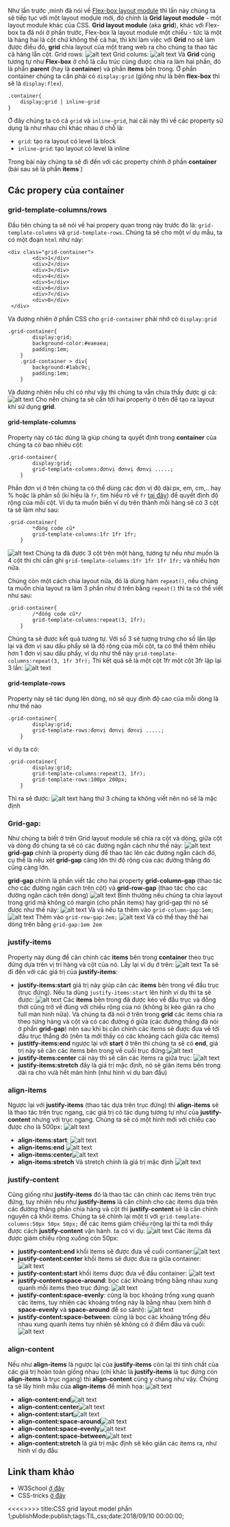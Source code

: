Như lần trước ,mình đã nói về [Flex-box layout module](https://kipalog.com/posts/CSS-Flex-box--Parent--Phan-1) thì lần này chúng ta sẽ tiếp tục với một layout module mới, đó chính là **Grid layout module** - một layout module khác của CSS. **Grid layout module** (aka **grid**), khác với Flex-box ta đã nói ở phần trước, Flex-box là layout module một chiều - tức là một là hàng hai là cột chứ không thể cả hai, thì khi làm việc với **Grid** nó sẽ làm được điều đó, **grid** chia layout của một trang web ra cho chúng ta thao tác cả hàng lẫn cột.
Grid rows:
![alt text](https://s3-ap-southeast-1.amazonaws.com/kipalog.com/zveqtq2tmj_image.png)
Grid colums:
![alt text](https://s3-ap-southeast-1.amazonaws.com/kipalog.com/e5qcnenyqx_image.png)
Và **Grid**  cũng tương tự như **Flex-box** ở chỗ là cấu trúc cũng được chia ra làm hai phần, đó là phần **parent** (hay là **container**)  và phần **items** bên trong. Ở phần container chúng ta cần phải có `display:grid` (giống như là bên **flex-box** thì sẽ là `display:flex`).
```
.container{
	display;grid | inline-grid
}
```
Ở đây chúng ta có cả `grid` và `inline-grid`, hai cái này thì về các property sử dụng là như nhau chỉ khác nhau ở chỗ là:
* `grid`: tạo ra layout có level là block
* `inline-grid`: tạo layout có level là inline

Trong bài này chúng ta sẽ đi đến với các property chính ở phần **container** (bài sau sẽ là phần **items** )
## Các propery của container
### grid-template-columns/rows
Đầu tiên chúng ta sẽ nói về hai propery quan trong này trước đó là: `grid-template-columns` và `grid-template-rows`. Chúng ta sẽ cho một ví dụ mẫu, ta có một đoạn `html` như này:
```
<div class="grid-container">
        <div>1</div>
        <div>2</div>
        <div>3</div>
        <div>4</div>
        <div>5</div>
        <div>6</div>
        <div>7</div>
        <div>8</div>
 </div>
```
Và đương nhiên ở phần CSS cho `grid-container` phải nhớ có `display:grid`
```
.grid-container{
        display:grid;
        background-color:#eaeaea;
        padding:1em;
    }
    .grid-container > div{
        background:#1abc9c;
        padding:1em;
    }
```
Và đương nhiên nếu chỉ có như vậy thì chúng ta vẫn chưa thấy được gì cả:
![alt text](https://s3-ap-southeast-1.amazonaws.com/kipalog.com/gsqm8kgil4_image.png)
Cho nên chúng ta sẽ cần tới hai property ở trên để tạo ra layout khi sử dụng **grid**.
#### grid-template-columns
Property này có tác dùng là giúp chúng ta quyết định trong **container** của chúng ta có bao nhiêu cột:
```
.grid-container{
        display:grid;
        grid-template-columns:đơnvị đơnvị đơnvị .....;
    }
```
Phần đơn vị ở trên chúng ta có thể dùng các đơn vị độ dài:px, em, cm,.. hay % hoặc là phân số (kí hiệu là `fr`, tìm hiểu rõ về `fr` [tại đây](https://alligator.io/css/css-grid-layout-fr-unit/)) để quyết định độ rộng của mỗi cột. Ví dụ ta muốn biến ví dụ trên thành mỗi hàng sẽ có 3 cột ta sẽ làm như sau:
```
.grid-container{
        *đống code cũ*
        grid-template-columns:1fr 1fr 1fr;
    }
```
![alt text](https://s3-ap-southeast-1.amazonaws.com/kipalog.com/c50i8rdj3r_image.png)
Chúng ta đã được 3 cột trên một hàng, tương tự nếu như muốn là 4 cột thì chỉ cần ghi `grid-template-columns:1fr 1fr 1fr 1fr;` và nhiều hơn nữa.

Chúng còn một cách chia layout nữa, đó là dùng hàm `repeat()`, nếu chúng ta muốn chia layout ra làm 3 phần như ở trên bằng `repeat()` thì ta có thể viết như sau:
```
.grid-container{
        /*đống code cũ*/
        grid-template-columns:repeat(3, 1fr);
    }
```
Chúng ta sẽ được kết quả tương tự. Với số 3 sẽ tượng trưng cho số lần lặp lại và đơn vị sau dấu phẩy sẽ là độ rộng của mỗi cột, ta có thể thêm nhiều hơn 1 đơn vị sau dấu phẩy, ví dụ như thế này `grid-template-columns:repeat(3, 1fr 3fr);` Thì kết quả sẽ là một cột 1fr một cột 3fr lặp lại 3 lần:
![alt text](https://s3-ap-southeast-1.amazonaws.com/kipalog.com/6h9k2au2bz_image.png)
#### grid-template-rows
Property này sẽ tác dụng lên dòng, nó sẽ quy định độ cao của mỗi dòng là như thế nào
```
.grid-container{
        display:grid;
        grid-template-rows:đơnvị đơnvị đơnvị .....;
    }
```
ví dụ ta có:
```
.grid-container{
        display:grid;
      	grid-template-columns:repeat(3, 1fr);
        grid-template-rows:100px 200px;
    }
```
Thì ra sẽ được:
![alt text](https://s3-ap-southeast-1.amazonaws.com/kipalog.com/yelociv38h_image.png)
hàng thứ 3 chúng ta không viết nên nó sẽ là mặc định
### Grid-gap:
Như chúng ta biết ở trên Grid layout module sẽ chia ra cột và dòng, giữa cột và dòng đó chúng ta sẽ có các đường ngắn cách như thế này:
![alt text](https://s3-ap-southeast-1.amazonaws.com/kipalog.com/7cm99neik0_image.png)
**grid-gap** chính là property dùng để thao tác lên các đường ngắn cách đó, cụ thể là nếu xét **grid-gap** càng lớn thì độ rộng của các đường thằng đó cũng càng lớn.

**grid-gap** chính là phần viết tắc cho hai property **grid-column-gap** (thao tác cho các đường ngăn cách trên cột) và **grid-row-gap** (thao tác cho các đường ngăn cách trên dòng)
![alt text](https://s3-ap-southeast-1.amazonaws.com/kipalog.com/7oylyhen5u_image.png)
Bình thường nếu chúng ta chia layout trong grid mà không có margin (cho phần items) hay grid-gap thì nó sẽ được như thế này:
![alt text](https://s3-ap-southeast-1.amazonaws.com/kipalog.com/pmeo8qhjec_image.png)
Và và nếu ta thêm vào `grid-column-gap:1em;`
![alt text](https://s3-ap-southeast-1.amazonaws.com/kipalog.com/5jmwz3y34c_image.png)
Thêm vào `grid-row-gap:2em;`
![alt text](https://s3-ap-southeast-1.amazonaws.com/kipalog.com/pt2ssngwvo_image.png)
Và có thể thay thế hai dòng trên bằng `grid-gap:1em 2em`
### justify-items
Property này dùng để căn chỉnh các **items** bên trong **container** theo trục đứng dựa trên vị trí hàng và cột của nó. Lấy lại ví dụ ở trên:
![alt text](https://s3-ap-southeast-1.amazonaws.com/kipalog.com/ulsau8omjq_image.png)
Ta sẽ đi đến với các giá trị của **justify-items**:
* **justify-items:start** giá trị này giúp căn các **items** bên trong về đầu trục (trục đứng). Nếu ta dùng `justify-items:start` lên hình ví dụ thì ta sẽ được: ![alt text](https://s3-ap-southeast-1.amazonaws.com/kipalog.com/ywiyyn0t7m_image.png) Các **items** bên trong đã được kéo về đầu trục và đồng thời cũng trở về đúng với chiều rộng của nó  (không bị kéo giãn ra cho full màn hình nữa). Và chúng ta đã nói ở trên trong **grid** các items chia ra theo từng hàng và cột và có các đường ở giữa (các đường thẳng đã nói ở phần **grid-gap**) nên sau khi bị căn chỉnh các items sẽ được đưa về tới đầu trục thẳng đó (nên ta mới thấy có các khoảng cách giữa các items)
* **justitfy-items:end** ngược lại với **start** ở trên thì chúng ta sẽ có **end**, giá trị này sẽ căn các items bên trong về cuối trục đứng:![alt text](https://s3-ap-southeast-1.amazonaws.com/kipalog.com/i60t0z8hmh_image.png)
* **justify-items:center** cái này thì sẽ căn các items ra giữa trục: ![alt text](https://s3-ap-southeast-1.amazonaws.com/kipalog.com/lfv3uivnel_image.png)
* **justify-items:stretch** đây là giá trị mặc định, nó sẽ giãn items bên trong dài ra cho vưà hết màn hình (như hình ví dụ ban đầu)


### align-items
Ngược lại với **justify-items** (thao tác dựa trên trục đứng) thì **align-items** sẽ là thao tác trên trục ngang, các giá trị có tác dụng tương tự như của **justify-content** nhưng với trục ngang. Chúng ta sẽ có một hình mới với chiều cao được cho là 500px:
![alt text](https://s3-ap-southeast-1.amazonaws.com/kipalog.com/6a6c42kq6d_image.png)
* **align-items:start**: ![alt text](https://s3-ap-southeast-1.amazonaws.com/kipalog.com/yfv24cwbaz_image.png)
* **align-items:end** ![alt text](https://s3-ap-southeast-1.amazonaws.com/kipalog.com/4ol236gka3_image.png)
* **align-items:center**![alt text](https://s3-ap-southeast-1.amazonaws.com/kipalog.com/icz82bgzw1_image.png)
* **align-items:stretch** Và stretch chính là giá trị mặc định ![alt text](https://s3-ap-southeast-1.amazonaws.com/kipalog.com/6a6c42kq6d_image.png)

### justify-content
Cũng giống như **justify-items** đó là thao tác căn chỉnh các items trên trục đứng, tuy nhiên nếu như **justify-items** là căn chỉnh cho các items dựa trên các đường thẳng phần chia hàng và cột thì **justify-content** sẽ là căn chỉnh nguyên cả khối items. Chúng ta sẽ chỉnh lại một tí với `grid-template-columns:50px 50px 50px;` để các items giảm chiều rộng lại thì ta mới thấy được cách **justify-content** vận hành. ta có ví dụ:
![alt text](https://s3-ap-southeast-1.amazonaws.com/kipalog.com/2y82o0ndec_image.png)
Các items đã được giảm chiều rộng xuống còn 50px:
* **justify-content:end** khối items sẽ được đưa về cuối contianer:![alt text](https://s3-ap-southeast-1.amazonaws.com/kipalog.com/ioi0ons3a8_image.png)
* **justify-content:center** khối items sẽ được đưa ra giữa container: ![alt text](https://s3-ap-southeast-1.amazonaws.com/kipalog.com/7av42l97t5_image.png)
*  **justify-content:start** khối items được đưa về đầu container: ![alt text](https://s3-ap-southeast-1.amazonaws.com/kipalog.com/2y82o0ndec_image.png)
*  **justify-content:space-around**: bọc các khoảng trống bằng nhau xung quanh mỗi items theo trục đứng: ![alt text](https://s3-ap-southeast-1.amazonaws.com/kipalog.com/ucmbla7gai_image.png)
*  **justify-content:space-evenly**: cũng là bọc khoảng trống xung quanh các items, tuy nhiên các khoảng trống này là bằng nhau  (xem hình ở **space-evenly** và **space-around** để so sánh): ![alt text](https://s3-ap-southeast-1.amazonaws.com/kipalog.com/orwfbll2qn_image.png)
*  **justify-content:space-between**: cũng là bọc các khoảng trống đều nhau xung quanh items tuy nhiên sẽ không có ở điểm đầu và cuối: ![alt text](https://s3-ap-southeast-1.amazonaws.com/kipalog.com/4a9frs2v91_image.png)


### align-content
Nếu như **align-items** là ngược lại của **justify-items** còn lại thì tính chất của các giá trị hoàn toàn giống nhau (chỉ khác là **justify-items** là tục đứng còn **align-items** là trục ngang) thì **align-content** cũng y chang như vậy. Chúng ta sẽ lấy hình mẫu của **align-items** để minh họa:
![alt text](https://s3-ap-southeast-1.amazonaws.com/kipalog.com/6a6c42kq6d_image.png)
* **align-content:end**![alt text](https://s3-ap-southeast-1.amazonaws.com/kipalog.com/xu9ks46hj2_image.png)
* **align-content:center**![alt text](https://s3-ap-southeast-1.amazonaws.com/kipalog.com/70elgb8alj_image.png)
* **align-content:start**![alt text](https://s3-ap-southeast-1.amazonaws.com/kipalog.com/hyqxiucn15_image.png)
* **align-content:space-around**![alt text](https://s3-ap-southeast-1.amazonaws.com/kipalog.com/lvgj49ueeo_image.png)
* **align-content:space-evenly**![alt text](https://s3-ap-southeast-1.amazonaws.com/kipalog.com/w1ehihqj2y_image.png)
* **align-content:space-between**![alt text](https://s3-ap-southeast-1.amazonaws.com/kipalog.com/cpiqyz8m62_image.png)
* **align-content:stretch** là giá trị mặc định sẽ kéo giãn các items ra, như hình ví dụ đầu

## Link tham khảo
* W3School [ở đây](https://www.w3schools.com/css/css_grid_container.asp)
* CSS-tricks [ở đây](https://css-tricks.com/snippets/css/complete-guide-grid/)

<<<<<Blog-Meta-Data>>>>>
title:CSS grid layout model phần 1;publishMode:publish;tags:TIL,css;date:2018/09/10 00:00:00;